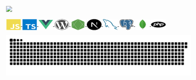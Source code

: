  <div>
  <a href="https://github.com/igorx8">
<!--   <img height="160em" src="https://github-readme-stats.vercel.app/api?username=igorx8&show_icons=true&theme=synthwave&include_all_commits=true&count_private=true"/> -->
  <img height="160em" src="https://github-readme-stats.vercel.app/api/top-langs/?username=igorx8&layout=compact&langs_count=7&theme=synthwave"/>
</div>

 <div style="display: inline_block"><br>
  <img align="center" alt="Igor-JS" height="30" width="40" src="https://raw.githubusercontent.com/devicons/devicon/master/icons/javascript/javascript-plain.svg">
  <img align="center" alt="Igor-TS" height="30" width="40" src="https://raw.githubusercontent.com/devicons/devicon/master/icons/typescript/typescript-original.svg">
<!--   <img align="center" alt="Igor-HTML" height="30" width="40" src="https://raw.githubusercontent.com/devicons/devicon/master/icons/html5/html5-original.svg"> -->
<!--   <img align="center" alt="Igor-CSS" height="30" width="40" src="https://raw.githubusercontent.com/devicons/devicon/master/icons/css3/css3-original.svg"> -->
  <img align="center" alt="Igor-Vue" height="30" width="40" src="https://raw.githubusercontent.com/devicons/devicon/master/icons/vuejs/vuejs-original.svg">
  <img align="center" alt="Igor-Wordpress" height="30" width="40" src="https://raw.githubusercontent.com/devicons/devicon/2ae2a900d2f041da66e950e4d48052658d850630/icons/wordpress/wordpress-plain.svg">
  <img align="center" alt="Igor-NodeJS" height="30" width="40" src="https://raw.githubusercontent.com/devicons/devicon/2ae2a900d2f041da66e950e4d48052658d850630/icons/nodejs/nodejs-plain.svg">
  <img align="center" alt="Igor-NextJS" height="30" width="40" src="https://raw.githubusercontent.com/devicons/devicon/master/icons/nextjs/nextjs-original.svg">
  
  <img align="center" alt="Igor-Mysql" height="30" width="40" src="https://raw.githubusercontent.com/devicons/devicon/master/icons/mysql/mysql-original.svg">
  <img align="center" alt="Igor-postgres" height="30" width="40" src="https://raw.githubusercontent.com/devicons/devicon/master/icons/postgresql/postgresql-original.svg">
  <img align="center" alt="Igor-mongodb" height="30" width="40" src="https://raw.githubusercontent.com/devicons/devicon/master/icons/mongodb/mongodb-original.svg">
  <img align="center" alt="Igor-PHP" height="30" width="40" src="https://raw.githubusercontent.com/devicons/devicon/master/icons/php/php-plain.svg">
  
  
  
    
</div>
 
  ![Snake animation](https://github.com/Igorx8/Igorx8/blob/output/github-contribution-grid-snake.svg)


